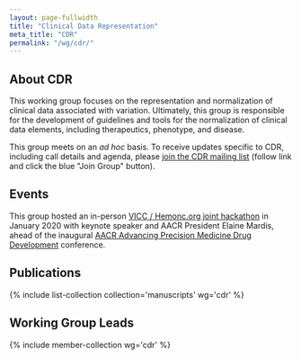 ```yaml
---
layout: page-fullwidth
title: "Clinical Data Representation"
meta_title: "CDR"
permalink: "/wg/cdr/"
---
```



## About CDR
This working group focuses on the representation and normalization of clinical data associated with variation. Ultimately, this group is responsible for the development of guidelines and tools for the normalization of clinical data elements, including therapeutics, phenotype, and disease.

This group meets on an _ad hoc_ basis. To receive updates specific to CDR, including call details and agenda, please [join the CDR mailing list](https://groups.google.com/forum/#!forum/vicc-cdr-wg) (follow link and click the blue "Join Group" button).

## Events
This group hosted an in-person [VICC / Hemonc.org joint hackathon](https://twitter.com/cancervariants/status/1215104406187675648) in January 2020 with keynote speaker and AACR President Elaine Mardis, ahead of the inaugural [AACR Advancing Precision Medicine Drug Development](https://www.aacr.org/meeting/advancing-precision-medicine-2020/) conference.

## Publications
{% include list-collection collection='manuscripts' wg='cdr' %}

## Working Group Leads
{% include member-collection wg='cdr' %}
